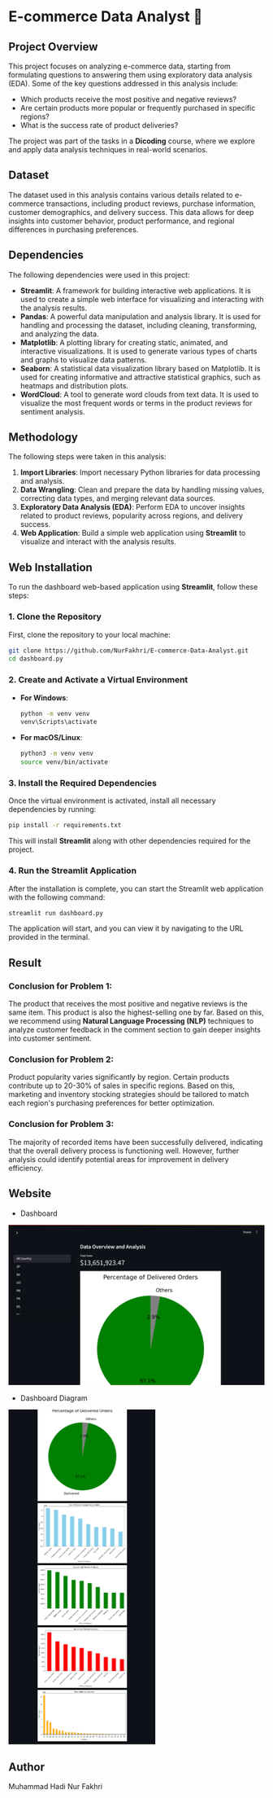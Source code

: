# E-commerce Data Analyst 🛒

## Project Overview
This project focuses on analyzing e-commerce data, starting from formulating questions to answering them using exploratory data analysis (EDA). Some of the key questions addressed in this analysis include:  
- Which products receive the most positive and negative reviews?  
- Are certain products more popular or frequently purchased in specific regions?  
- What is the success rate of product deliveries?  

The project was part of the tasks in a **Dicoding** course, where we explore and apply data analysis techniques in real-world scenarios.

## Dataset
The dataset used in this analysis contains various details related to e-commerce transactions, including product reviews, purchase information, customer demographics, and delivery success. This data allows for deep insights into customer behavior, product performance, and regional differences in purchasing preferences.

## Dependencies
The following dependencies were used in this project:
- **Streamlit**: A framework for building interactive web applications. It is used to create a simple web interface for visualizing and interacting with the analysis results.
- **Pandas**: A powerful data manipulation and analysis library. It is used for handling and processing the dataset, including cleaning, transforming, and analyzing the data.
- **Matplotlib**: A plotting library for creating static, animated, and interactive visualizations. It is used to generate various types of charts and graphs to visualize data patterns.
- **Seaborn**: A statistical data visualization library based on Matplotlib. It is used for creating informative and attractive statistical graphics, such as heatmaps and distribution plots.
- **WordCloud**: A tool to generate word clouds from text data. It is used to visualize the most frequent words or terms in the product reviews for sentiment analysis.

## Methodology
The following steps were taken in this analysis:
1. **Import Libraries**: Import necessary Python libraries for data processing and analysis.
2. **Data Wrangling**: Clean and prepare the data by handling missing values, correcting data types, and merging relevant data sources.
3. **Exploratory Data Analysis (EDA)**: Perform EDA to uncover insights related to product reviews, popularity across regions, and delivery success.
4. **Web Application**: Build a simple web application using **Streamlit** to visualize and interact with the analysis results.

## Web Installation
To run the dashboard web-based application using **Streamlit**, follow these steps:

### 1. **Clone the Repository**
   First, clone the repository to your local machine:

   ```bash
   git clone https://github.com/NurFakhri/E-commerce-Data-Analyst.git
   cd dashboard.py
   ```

### 2. **Create and Activate a Virtual Environment**
   - **For Windows**:
     ```bash
     python -m venv venv
     venv\Scripts\activate
     ```

   - **For macOS/Linux**:
     ```bash
     python3 -m venv venv
     source venv/bin/activate
     ```

### 3. **Install the Required Dependencies**
   Once the virtual environment is activated, install all necessary dependencies by running:

   ```bash
   pip install -r requirements.txt
   ```

   This will install **Streamlit** along with other dependencies required for the project. 

### 4. **Run the Streamlit Application**
   After the installation is complete, you can start the Streamlit web application with the following command:

   ```bash
   streamlit run dashboard.py
   ```

   The application will start, and you can view it by navigating to the URL provided in the terminal.

## Result
### Conclusion for Problem 1:
The product that receives the most positive and negative reviews is the same item. This product is also the highest-selling one by far. Based on this, we recommend using **Natural Language Processing (NLP)** techniques to analyze customer feedback in the comment section to gain deeper insights into customer sentiment.

### Conclusion for Problem 2:
Product popularity varies significantly by region. Certain products contribute up to 20-30% of sales in specific regions. Based on this, marketing and inventory stocking strategies should be tailored to match each region's purchasing preferences for better optimization.

### Conclusion for Problem 3:
The majority of recorded items have been successfully delivered, indicating that the overall delivery process is functioning well. However, further analysis could identify potential areas for improvement in delivery efficiency.

## Website
- Dashboard
  
![Dashboard](dashboard/dashboard.png)

- Dashboard Diagram
  
![Image Description](dashboard/All%20diagram.png)

## Author
Muhammad Hadi Nur Fakhri
